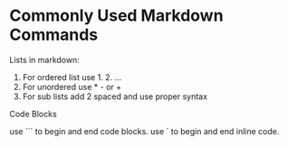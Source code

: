 # Commonly Used Markdown Commands

Lists in markdown:
1. For ordered list use 1. 2. ...
2. For unordered use * - or +
3. For sub lists add 2 spaced and use proper syntax

Code Blocks 

use  ``` to begin and end code blocks. 
use ` to begin and end inline code. 
